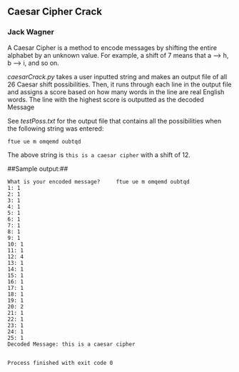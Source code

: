## Caesar Cipher Crack
### Jack Wagner

A Caesar Cipher is a method to encode messages by shifting the entire alphabet by an unknown value.  For example, a shift of 7 means that a --> h, b --> i, and so on.  

*caesarCrack.py* takes a user inputted string and makes an output file of all 26 Caesar shift possibilities.  Then, it runs through each line in the output file and assigns a score based on how many words in the line are real English words.  The line with the highest score is outputted as the decoded Message


See *testPoss.txt* for the output file that contains all the possibilities when the following string was entered:

`ftue ue m omqemd oubtqd`

The above string is `this is a caesar cipher` with a shift of 12.


##Sample output:##


````
What is your encoded message?     ftue ue m omqemd oubtqd
1: 1
2: 1
3: 1
4: 1
5: 1
6: 1
7: 1
8: 1
9: 1
10: 1
11: 1
12: 4
13: 1
14: 1
15: 1
16: 1
17: 1
18: 1
19: 1
20: 2
21: 1
22: 1
23: 1
24: 1
25: 1
Decoded Message: this is a caesar cipher 


Process finished with exit code 0
````
